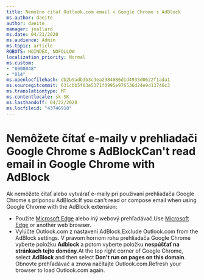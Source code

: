 ```yaml
---
title: Nemožno čítať Outlook.com email v Google Chrome s AdBlock
ms.author: daeite
author: daeite
manager: joallard
ms.date: 04/21/2020
ms.audience: Admin
ms.topic: article
ROBOTS: NOINDEX, NOFOLLOW
localization_priority: Normal
ms.custom:
- "8000048"
- "814"
ms.openlocfilehash: db2b9adb3b3c3ea2984886d1d4933d0622f1ada1
ms.sourcegitcommit: 631cbb5f03e5371f0995e976536d24e9d13746c3
ms.translationtype: MT
ms.contentlocale: sk-SK
ms.lasthandoff: 04/22/2020
ms.locfileid: "43746910"
---
```

# <a name="cant-read-email-in-google-chrome-with-adblock"></a><span data-ttu-id="ede10-102">Nemôžete čítať e-maily v prehliadači Google Chrome s AdBlock</span><span class="sxs-lookup"><span data-stu-id="ede10-102">Can't read email in Google Chrome with AdBlock</span></span>

<span data-ttu-id="ede10-103">Ak nemôžete čítať alebo vytvárať e-maily pri používaní prehliadača Google Chrome s príponou AdBlock:</span><span class="sxs-lookup"><span data-stu-id="ede10-103">If you can't read or compose email when using Google Chrome with the AdBlock extension:</span></span>

- <span data-ttu-id="ede10-104">Použite [Microsoft Edge](https://go.microsoft.com/fwlink/p/?linkid=2001503&amp;clcid=0x409) alebo iný webový prehľadávač.</span><span class="sxs-lookup"><span data-stu-id="ede10-104">Use [Microsoft Edge](https://go.microsoft.com/fwlink/p/?linkid=2001503&amp;clcid=0x409) or another web browser.</span></span>
- <span data-ttu-id="ede10-105">Vylúčte Outlook.com z nastavení AdBlock.</span><span class="sxs-lookup"><span data-stu-id="ede10-105">Exclude Outlook.com from the AdBlock settings.</span></span> <span data-ttu-id="ede10-106">V pravom hornom rohu prehliadača Google Chrome vyberte položku **Adblock** a potom vyberte položku **nespúšťať na stránkach tejto domény**.</span><span class="sxs-lookup"><span data-stu-id="ede10-106">At the top right corner of Google Chrome, select **AdBlock** and then select **Don't run on pages on this domain**.</span></span> <span data-ttu-id="ede10-107">Obnovte prehľadávač a znova načítajte Outlook.com.</span><span class="sxs-lookup"><span data-stu-id="ede10-107">Refresh your browser to load Outlook.com again.</span></span>